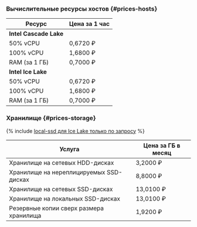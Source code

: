 
### Вычислительные ресурсы хостов {#prices-hosts}

| Ресурс        | Цена за 1 час |
|---------------|---------------|
| **Intel Cascade Lake**        |
| 50% vCPU      | 0,6720 ₽      |
| 100% vCPU     | 1,6800 ₽      |
| RAM (за 1 ГБ) | 0,7000 ₽      |
| **Intel Ice Lake**            |
| 50% vCPU      | 0,6720 ₽      |
| 100% vCPU     | 1,6800 ₽      |
| RAM (за 1 ГБ) | 0,7000 ₽      |

### Хранилище {#prices-storage}

{% include [local-ssd для Ice Lake только по запросу](../../_includes/ice-lake-local-ssd-note.md) %}

| Услуга                                  | Цена за ГБ в месяц |
|-----------------------------------------|--------------------|
| Хранилище на сетевых HDD-дисках         | 3,2000 ₽           |
| Хранилище на нереплицируемых SSD-дисках | 8,8000 ₽           |
| Хранилище на сетевых SSD-дисках         | 13,0100 ₽          |
| Хранилище на локальных SSD-дисках       | 13,0100 ₽          |
| Резервные копии сверх размера хранилища | 1,9200 ₽           |

